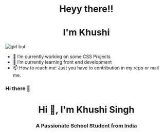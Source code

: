 
<h1 align="center"> Heyy there!! </h1>
<h1 align="center"> I'm Khushi </h1>

![girl buti](https://user-images.githubusercontent.com/115187902/234917971-26cef5ca-978c-46ab-b16e-db5d7d2b2f66.gif)



- 🔭 I’m currently working on some CSS Projects
- 🌱 I’m currently learning front end development
- 📫 How to reach me: Just you have to contribution in my repo or mail me.


### Hi there 👋
<h1 align="center">Hi 👋, I'm Khushi Singh </h1>
<h3 align="center">A Passionate School Student from India</h3>

<!--

**khushk01/khushk01** is a ✨ _special_ ✨ repository because its `README.md` (this file) appears on your GitHub profile.

Here are some ideas to get you started:

- 🔭 I’m currently working on ...
- 🌱 I’m currently learning ...
- 👯 I’m looking to collaborate on ...
- 🤔 I’m looking for help with ...
- 💬 Ask me about ...
- 📫 How to reach me: ...
- 😄 Pronouns: ...
- ⚡ Fun fact: ...
-->
